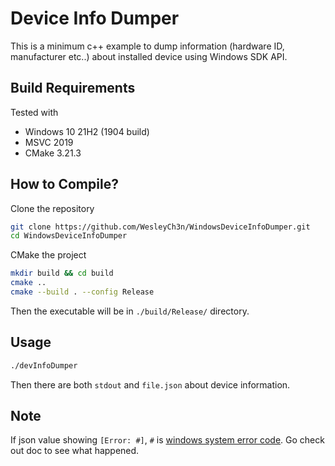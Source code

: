 # Device Info Dumper

This is a minimum c++ example to dump information (hardware ID, manufacturer etc..)
about installed device using Windows SDK API.

## Build Requirements

Tested with
- Windows 10 21H2 (1904 build)
- MSVC 2019
- CMake 3.21.3

## How to Compile?

Clone the repository

```bash
git clone https://github.com/WesleyCh3n/WindowsDeviceInfoDumper.git
cd WindowsDeviceInfoDumper
```

CMake the project

```bash
mkdir build && cd build
cmake ..
cmake --build . --config Release
```

Then the executable will be in `./build/Release/` directory.

## Usage

```bash
./devInfoDumper
```

Then there are both `stdout` and `file.json` about device information.

## Note

If json value showing `[Error: #]`, `#` is [windows system error code](https://learn.microsoft.com/en-us/windows/win32/debug/system-error-codes--0-499-). Go check out doc to see what happened.
